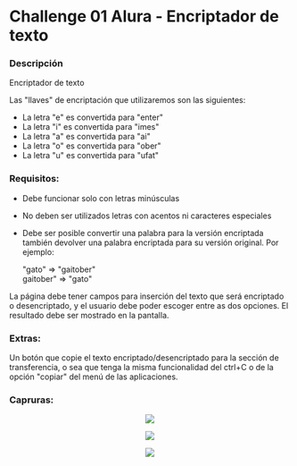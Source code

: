 # Challenge 01 Alura - Encriptador de texto

### Descripción

Encriptador de texto

Las "llaves" de encriptación que utilizaremos son las siguientes:

- La letra "e" es convertida para "enter"
- La letra "i" es convertida para "imes"
- La letra "a" es convertida para "ai"
- La letra "o" es convertida para "ober"
- La letra "u" es convertida para "ufat"

### Requisitos:

- Debe funcionar solo con letras minúsculas
- No deben ser utilizados letras con acentos ni caracteres especiales
- Debe ser posible convertir una palabra para la versión encriptada también devolver una palabra encriptada para su versión original.
Por ejemplo:

  "gato" => "gaitober"  
  gaitober" => "gato"

La página debe tener campos para
inserción del texto que será encriptado o desencriptado, y el usuario debe poder escoger entre as dos opciones.
El resultado debe ser mostrado en la pantalla.

### Extras:

Un botón que copie el texto encriptado/desencriptado para la sección de transferencia, o sea que tenga la misma funcionalidad del ctrl+C o de la opción "copiar" del menú de las aplicaciones.

### Capruras:

<p align="center">
  <img src="https://github.com/user-attachments/assets/0840d1bd-a541-4a0c-a2dc-33d23af8bb6b">
</p>  

<p align="center">
  <img src="https://github.com/user-attachments/assets/cf301eaf-0981-4280-be69-7ad2f1e4feee">
</p>  

<p align="center">
  <img src="https://github.com/user-attachments/assets/2cd33c77-aaaf-4683-ba98-7918963b3048">
</p>  


